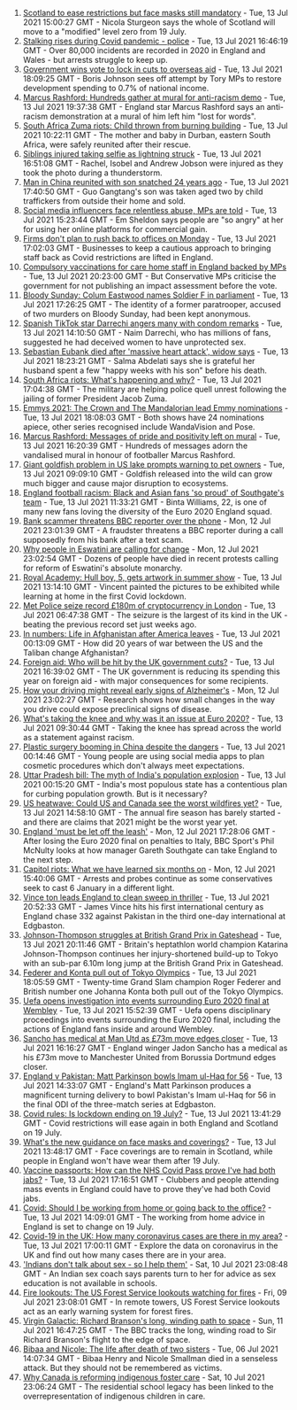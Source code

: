 1. [Scotland to ease restrictions but face masks still mandatory](https://www.bbc.co.uk/news/uk-scotland-57820417) - Tue, 13 Jul 2021 15:00:27 GMT - Nicola Sturgeon says the whole of Scotland will move to a "modified" level zero from 19 July.
2. [Stalking rises during Covid pandemic - police](https://www.bbc.co.uk/news/uk-57407353) - Tue, 13 Jul 2021 16:46:19 GMT - Over 80,000 incidents are recorded in 2020 in England and Wales - but arrests struggle to keep up.
3. [Government wins vote to lock in cuts to overseas aid](https://www.bbc.co.uk/news/uk-politics-57826111) - Tue, 13 Jul 2021 18:09:25 GMT - Boris Johnson sees off attempt by Tory MPs to restore development spending to 0.7% of national income.
4. [Marcus Rashford: Hundreds gather at mural for anti-racism demo](https://www.bbc.co.uk/news/uk-england-manchester-57824639) - Tue, 13 Jul 2021 19:37:38 GMT - England star Marcus Rashford says an anti-racism demonstration at a mural of him left him "lost for words".
5. [South Africa Zuma riots: Child thrown from burning building](https://www.bbc.co.uk/news/world-africa-57818778) - Tue, 13 Jul 2021 10:22:11 GMT - The mother and baby in Durban, eastern South Africa, were safely reunited after their rescue.
6. [Siblings injured taking selfie as lightning struck](https://www.bbc.co.uk/news/uk-england-london-57825759) - Tue, 13 Jul 2021 16:51:08 GMT - Rachel, Isobel and Andrew Jobson were injured as they took the photo during a thunderstorm.
7. [Man in China reunited with son snatched 24 years ago](https://www.bbc.co.uk/news/world-asia-china-57815491) - Tue, 13 Jul 2021 17:40:50 GMT - Guo Gangtang's son was taken aged two by child traffickers from outside their home and sold.
8. [Social media influencers face relentless abuse, MPs are told](https://www.bbc.co.uk/news/entertainment-arts-57823716) - Tue, 13 Jul 2021 15:23:44 GMT - Em Sheldon says people are "so angry" at her for using her online platforms for commercial gain.
9. [Firms don't plan to rush back to offices on Monday](https://www.bbc.co.uk/news/business-57820706) - Tue, 13 Jul 2021 17:02:03 GMT - Businesses to keep a cautious approach to bringing staff back as Covid restrictions are lifted in England.
10. [Compulsory vaccinations for care home staff in England backed by MPs](https://www.bbc.co.uk/news/uk-57829135) - Tue, 13 Jul 2021 20:23:00 GMT - But Conservative MPs criticise the government for not publishing an impact assessment before the vote.
11. [Bloody Sunday: Colum Eastwood names Soldier F in parliament](https://www.bbc.co.uk/news/uk-northern-ireland-57825284) - Tue, 13 Jul 2021 17:26:25 GMT - The identity of a former paratrooper, accused of two murders on Bloody Sunday, had been kept anonymous.
12. [Spanish TikTok star Darrechi angers many with condom remarks](https://www.bbc.co.uk/news/world-europe-57819721) - Tue, 13 Jul 2021 14:10:50 GMT - Naim Darrechi, who has millions of fans, suggested he had deceived women to have unprotected sex.
13. [Sebastian Eubank died after 'massive heart attack', widow says](https://www.bbc.co.uk/news/uk-57828270) - Tue, 13 Jul 2021 18:23:21 GMT - Salma Abdelati says she is grateful her husband spent a few "happy weeks with his son" before his death.
14. [South Africa riots: What's happening and why?](https://www.bbc.co.uk/news/world-africa-57828581) - Tue, 13 Jul 2021 17:04:38 GMT - The military are helping police quell unrest following the jailing of former President Jacob Zuma.
15. [Emmys 2021: The Crown and The Mandalorian lead Emmy nominations](https://www.bbc.co.uk/news/entertainment-arts-57806729) - Tue, 13 Jul 2021 18:08:03 GMT - Both shows have 24 nominations apiece, other series recognised include WandaVision and Pose.
16. [Marcus Rashford: Messages of pride and positivity left on mural](https://www.bbc.co.uk/news/uk-england-manchester-57819446) - Tue, 13 Jul 2021 16:20:39 GMT - Hundreds of messages adorn the vandalised mural in honour of footballer Marcus Rashford.
17. [Giant goldfish problem in US lake prompts warning to pet owners](https://www.bbc.co.uk/news/world-us-canada-57816922) - Tue, 13 Jul 2021 09:09:10 GMT - Goldfish released into the wild can grow much bigger and cause major disruption to ecosystems.
18. [England football racism: Black and Asian fans 'so proud' of Southgate's team](https://www.bbc.co.uk/news/newsbeat-57803412) - Tue, 13 Jul 2021 11:33:21 GMT - Binta Williams, 22, is one of many new fans loving the diversity of the Euro 2020 England squad.
19. [Bank scammer threatens BBC reporter over the phone](https://www.bbc.co.uk/news/uk-england-northamptonshire-57809349) - Mon, 12 Jul 2021 23:01:39 GMT - A fraudster threatens a BBC reporter during a call supposedly from his bank after a text scam.
20. [Why people in Eswatini are calling for change](https://www.bbc.co.uk/news/world-africa-57807153) - Mon, 12 Jul 2021 23:02:54 GMT - Dozens of people have died in recent protests calling for reform of Eswatini's absolute monarchy.
21. [Royal Academy: Hull boy, 5, gets artwork in summer show](https://www.bbc.co.uk/news/uk-england-humber-57819211) - Tue, 13 Jul 2021 13:14:10 GMT - Vincent painted the pictures to be exhibited while learning at home in the first Covid lockdown.
22. [Met Police seize record £180m of cryptocurrency in London](https://www.bbc.co.uk/news/uk-england-london-57816644) - Tue, 13 Jul 2021 06:47:38 GMT - The seizure is the largest of its kind in the UK - beating the previous record set just weeks ago.
23. [In numbers: Life in Afghanistan after America leaves](https://www.bbc.co.uk/news/world-asia-57767067) - Tue, 13 Jul 2021 00:13:09 GMT - How did 20 years of war between the US and the Taliban change Afghanistan?
24. [Foreign aid: Who will be hit by the UK government cuts?](https://www.bbc.co.uk/news/57362816) - Tue, 13 Jul 2021 16:39:02 GMT - The UK government is reducing its spending this year on foreign aid - with major consequences for some recipients.
25. [How your driving might reveal early signs of Alzheimer's](https://www.bbc.co.uk/news/business-57670006) - Mon, 12 Jul 2021 23:02:27 GMT - Research shows how small changes in the way you drive could expose preclinical signs of disease.
26. [What's taking the knee and why was it an issue at Euro 2020?](https://www.bbc.co.uk/news/explainers-53098516) - Tue, 13 Jul 2021 09:30:44 GMT - Taking the knee has spread across the world as a statement against racism.
27. [Plastic surgery booming in China despite the dangers](https://www.bbc.co.uk/news/world-asia-china-57691525) - Tue, 13 Jul 2021 00:14:46 GMT - Young people are using social media apps to plan cosmetic procedures which don't always meet expectations.
28. [Uttar Pradesh bill: The myth of India's population explosion](https://www.bbc.co.uk/news/world-asia-india-57801764) - Tue, 13 Jul 2021 00:15:20 GMT - India's most populous state has a contentious plan for curbing population growth. But is it necessary?
29. [US heatwave: Could US and Canada see the worst wildfires yet?](https://www.bbc.co.uk/news/57770728) - Tue, 13 Jul 2021 14:58:10 GMT - The annual fire season has barely started - and there are claims that 2021 might be the worst year yet.
30. [England 'must be let off the leash'](https://www.bbc.co.uk/sport/football/57807877) - Mon, 12 Jul 2021 17:28:06 GMT - After losing the Euro 2020 final on penalties to Italy, BBC Sport's Phil McNulty looks at how manager Gareth Southgate can take England to the next step.
31. [Capitol riots: What we have learned six months on](https://www.bbc.co.uk/news/world-us-canada-57753708) - Mon, 12 Jul 2021 15:40:06 GMT - Arrests and probes continue as some conservatives seek to cast 6 January in a different light.
32. [Vince ton leads England to clean sweep in thriller](https://www.bbc.co.uk/sport/cricket/57823109) - Tue, 13 Jul 2021 20:52:33 GMT - James Vince hits his first international century as England chase 332 against Pakistan in the third one-day international at Edgbaston.
33. [Johnson-Thompson struggles at British Grand Prix in Gateshead](https://www.bbc.co.uk/sport/athletics/57824705) - Tue, 13 Jul 2021 20:11:46 GMT - Britain's heptathlon world champion Katarina Johnson-Thompson continues her injury-shortened build-up to Tokyo with an sub-par 6.10m long jump at the British Grand Prix in Gateshead.
34. [Federer and Konta pull out of Tokyo Olympics](https://www.bbc.co.uk/sport/tennis/57825935) - Tue, 13 Jul 2021 18:05:59 GMT - Twenty-time Grand Slam champion Roger Federer and British number one Johanna Konta both pull out of the Tokyo Olympics.
35. [Uefa opens investigation into events surrounding Euro 2020 final at Wembley](https://www.bbc.co.uk/sport/football/57823364) - Tue, 13 Jul 2021 15:52:39 GMT - Uefa opens disciplinary proceedings into events surrounding the Euro 2020 final, including the actions of England fans inside and around Wembley.
36. [Sancho has medical at Man Utd as £73m move edges closer](https://www.bbc.co.uk/sport/football/57826019) - Tue, 13 Jul 2021 16:16:27 GMT - England winger Jadon Sancho has a medical as his £73m move to Manchester United from Borussia Dortmund edges closer.
37. [England v Pakistan: Matt Parkinson bowls Imam ul-Haq for 56](https://www.bbc.co.uk/sport/av/cricket/57822755) - Tue, 13 Jul 2021 14:33:07 GMT - England's Matt Parkinson produces a magnificent turning delivery to bowl Pakistan's Imam ul-Haq for 56 in the final ODI of the three-match series at Edgbaston.
38. [Covid rules: Is lockdown ending on 19 July?](https://www.bbc.co.uk/news/explainers-52530518) - Tue, 13 Jul 2021 13:41:29 GMT - Covid restrictions will ease again in both England and Scotland on 19 July.
39. [What's the new guidance on face masks and coverings?](https://www.bbc.co.uk/news/health-51205344) - Tue, 13 Jul 2021 13:48:17 GMT - Face coverings are to remain in Scotland, while people in England won't have wear them after 19 July.
40. [Vaccine passports: How can the NHS Covid Pass prove I've had both jabs?](https://www.bbc.co.uk/news/explainers-55718553) - Tue, 13 Jul 2021 17:16:51 GMT - Clubbers and people attending mass events in England could have to prove they've had both Covid jabs.
41. [Covid: Should I be working from home or going back to the office?](https://www.bbc.co.uk/news/business-52567567) - Tue, 13 Jul 2021 14:09:01 GMT - The working from home advice in England is set to change on 19 July.
42. [Covid-19 in the UK: How many coronavirus cases are there in my area?](https://www.bbc.co.uk/news/uk-51768274) - Tue, 13 Jul 2021 17:00:11 GMT - Explore the data on coronavirus in the UK and find out how many cases there are in your area.
43. ['Indians don't talk about sex - so I help them'](https://www.bbc.co.uk/news/stories-56838660) - Sat, 10 Jul 2021 23:08:48 GMT - An Indian sex coach says parents turn to her for advice as sex education is not available in schools.
44. [Fire lookouts: The US Forest Service lookouts watching for fires](https://www.bbc.co.uk/news/world-us-canada-57626403) - Fri, 09 Jul 2021 23:08:01 GMT - In remote towers, US Forest Service lookouts act as an early warning system for forest fires.
45. [Virgin Galactic: Richard Branson's long, winding path to space](https://www.bbc.co.uk/news/science-environment-57798167) - Sun, 11 Jul 2021 16:47:25 GMT - The BBC tracks the long, winding road to Sir Richard Branson's flight to the edge of space.
46. [Bibaa and Nicole: The life after death of two sisters](https://www.bbc.co.uk/news/uk-england-london-57679755) - Tue, 06 Jul 2021 14:07:34 GMT - Bibaa Henry and Nicole Smallman died in a senseless attack. But they should not be remembered as victims.
47. [Why Canada is reforming indigenous foster care](https://www.bbc.co.uk/news/world-us-canada-57646170) - Sat, 10 Jul 2021 23:06:24 GMT - The residential school legacy has been linked to the overrepresentation of indigenous children in care.
